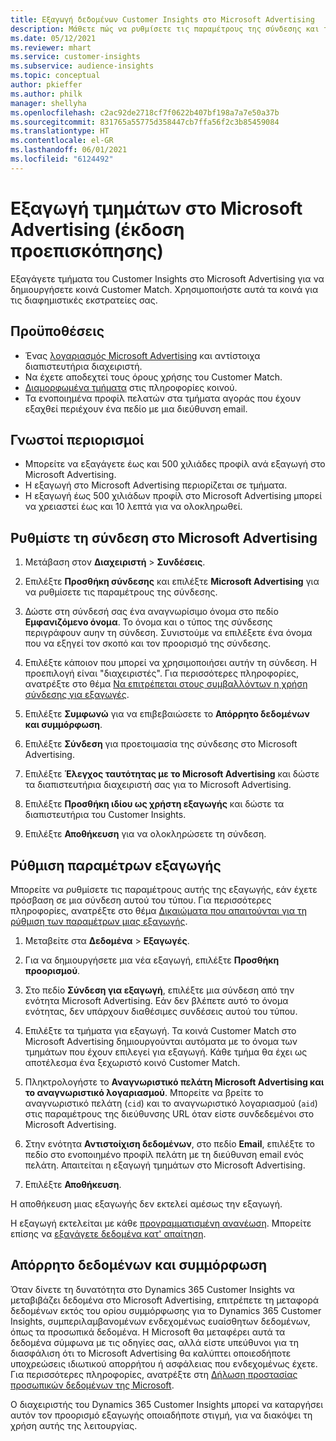 ```yaml
---
title: Εξαγωγή δεδομένων Customer Insights στο Microsoft Advertising
description: Μάθετε πώς να ρυθμίσετε τις παραμέτρους της σύνδεσης και της εξαγωγής στο Microsoft Advertising.
ms.date: 05/12/2021
ms.reviewer: mhart
ms.service: customer-insights
ms.subservice: audience-insights
ms.topic: conceptual
author: pkieffer
ms.author: philk
manager: shellyha
ms.openlocfilehash: c2ac92de2718cf7f0622b407bf198a7a7e50a37b
ms.sourcegitcommit: 831765a55775d358447cb7ffa56f2c3b85459084
ms.translationtype: HT
ms.contentlocale: el-GR
ms.lasthandoff: 06/01/2021
ms.locfileid: "6124492"
---
```

# <a name="export-segments-to-microsoft-advertising-preview"></a>Εξαγωγή τμημάτων στο Microsoft Advertising (έκδοση προεπισκόπησης)

Εξαγάγετε τμήματα του Customer Insights στο Microsoft Advertising για να δημιουργήσετε κοινά Customer Match. Χρησιμοποιήστε αυτά τα κοινά για τις διαφημιστικές εκστρατείες σας.

## <a name="prerequisites"></a>Προϋποθέσεις

-   Ένας [λογαριασμός Microsoft Advertising](https://ads.microsoft.com/) και αντίστοιχα διαπιστευτήρια διαχειριστή.
-   Να έχετε αποδεχτεί τους όρους χρήσης του Customer Match. 
-   [Διαμορφωμένα τμήματα](segments.md) στις πληροφορίες κοινού.
-   Τα ενοποιημένα προφίλ πελατών στα τμήματα αγοράς που έχουν εξαχθεί περιέχουν ένα πεδίο με μια διεύθυνση email.

## <a name="known-limitations"></a>Γνωστοί περιορισμοί

- Μπορείτε να εξαγάγετε έως και 500 χιλιάδες προφίλ ανά εξαγωγή στο Microsoft Advertising.
- Η εξαγωγή στο Microsoft Advertising περιορίζεται σε τμήματα.
- Η εξαγωγή έως 500 χιλιάδων προφίλ στο Microsoft Advertising μπορεί να χρειαστεί έως και 10 λεπτά για να ολοκληρωθεί. 


## <a name="set-up-the-connection-to-microsoft-advertising"></a>Ρυθμίστε τη σύνδεση στο Microsoft Advertising

1. Μετάβαση στον **Διαχειριστή** > **Συνδέσεις**.

1. Επιλέξτε **Προσθήκη σύνδεσης** και επιλέξτε **Microsoft Advertising** για να ρυθμίσετε τις παραμέτρους της σύνδεσης.

1. Δώστε στη σύνδεσή σας ένα αναγνωρίσιμο όνομα στο πεδίο **Εμφανιζόμενο όνομα**. Το όνομα και ο τύπος της σύνδεσης περιγράφουν αυην τη σύνδεση. Συνιστούμε να επιλέξετε ένα όνομα που να εξηγεί τον σκοπό και τον προορισμό της σύνδεσης.

1. Επιλέξτε κάποιον που μπορεί να χρησιμοποιήσει αυτήν τη σύνδεση. Η προεπιλογή είναι "διαχειριστές". Για περισσότερες πληροφορίες, ανατρέξτε στο θέμα [Να επιτρέπεται στους συμβαλλόντων η χρήση σύνδεσης για εξαγωγές](connections.md#allow-contributors-to-use-a-connection-for-exports).

1. Επιλέξτε **Συμφωνώ** για να επιβεβαιώσετε το **Απόρρητο δεδομένων και συμμόρφωση**.

1. Επιλέξτε **Σύνδεση** για προετοιμασία της σύνδεσης στο Microsoft Advertising.

1. Επιλέξτε **Έλεγχος ταυτότητας με το Microsoft Advertising** και δώστε τα διαπιστευτήρια διαχειριστή σας για το Microsoft Advertising.

1. Επιλέξτε **Προσθήκη ιδίου ως χρήστη εξαγωγής** και δώστε τα διαπιστευτήρια του Customer Insights.

1. Επιλέξτε **Αποθήκευση** για να ολοκληρώσετε τη σύνδεση.

## <a name="configure-an-export"></a>Ρύθμιση παραμέτρων εξαγωγής

Μπορείτε να ρυθμίσετε τις παραμέτρους αυτής της εξαγωγής, εάν έχετε πρόσβαση σε μια σύνδεση αυτού του τύπου. Για περισσότερες πληροφορίες, ανατρέξτε στο θέμα [Δικαιώματα που απαιτούνται για τη ρύθμιση των παραμέτρων μιας εξαγωγής](export-destinations.md#set-up-a-new-export).

1. Μεταβείτε στα **Δεδομένα** > **Εξαγωγές**.

1. Για να δημιουργήσετε μια νέα εξαγωγή, επιλέξτε **Προσθήκη προορισμού**.

1. Στο πεδίο **Σύνδεση για εξαγωγή**, επιλέξτε μια σύνδεση από την ενότητα Microsoft Advertising. Εάν δεν βλέπετε αυτό το όνομα ενότητας, δεν υπάρχουν διαθέσιμες συνδέσεις αυτού του τύπου.

1. Επιλέξτε τα τμήματα για εξαγωγή. Τα κοινά Customer Match στο Microsoft Advertising δημιουργούνται αυτόματα με το όνομα των τμημάτων που έχουν επιλεγεί για εξαγωγή. Κάθε τμήμα θα έχει ως αποτέλεσμα ένα ξεχωριστό κοινό Customer Match. 

1. Πληκτρολογήστε το **Αναγνωριστικό πελάτη Microsoft Αdvertising και το αναγνωριστικό λογαριασμού**. Μπορείτε να βρείτε το αναγνωριστικό πελάτη (`cid`) και το αναγνωριστικό λογαριασμού (`aid`) στις παραμέτρους της διεύθυνσης URL όταν είστε συνδεδεμένοι στο Microsoft Advertising.

1. Στην ενότητα **Αντιστοίχιση δεδομένων**, στο πεδίο **Email**, επιλέξτε το πεδίο στο ενοποιημένο προφίλ πελάτη με τη διεύθυνση email ενός πελάτη. Απαιτείται η εξαγωγή τμημάτων στο Microsoft Advertising.

1. Επιλέξτε **Αποθήκευση**.

Η αποθήκευση μιας εξαγωγής δεν εκτελεί αμέσως την εξαγωγή.

Η εξαγωγή εκτελείται με κάθε [προγραμματισμένη ανανέωση](system.md#schedule-tab). Μπορείτε επίσης να [εξαγάγετε δεδομένα κατ' απαίτηση](export-destinations.md#run-exports-on-demand). 


## <a name="data-privacy-and-compliance"></a>Απόρρητο δεδομένων και συμμόρφωση

Όταν δίνετε τη δυνατότητα στο Dynamics 365 Customer Insights να μεταβιβάζει δεδομένα στο Microsoft Advertising, επιτρέπετε τη μεταφορά δεδομένων εκτός του ορίου συμμόρφωσης για το Dynamics 365 Customer Insights, συμπεριλαμβανομένων ενδεχομένως ευαίσθητων δεδομένων, όπως τα προσωπικά δεδομένα. Η Microsoft θα μεταφέρει αυτά τα δεδομένα σύμφωνα με τις οδηγίες σας, αλλά είστε υπεύθυνοι για τη διασφάλιση ότι το Microsoft Advertising θα καλύπτει οποιεσδήποτε υποχρεώσεις ιδιωτικού απορρήτου ή ασφάλειας που ενδεχομένως έχετε. Για περισσότερες πληροφορίες, ανατρέξτε στη [Δήλωση προστασίας προσωπικών δεδομένων της Microsoft](https://go.microsoft.com/fwlink/?linkid=396732).

Ο διαχειριστής του Dynamics 365 Customer Insights μπορεί να καταργήσει αυτόν τον προορισμό εξαγωγής οποιαδήποτε στιγμή, για να διακόψει τη χρήση αυτής της λειτουργίας.
